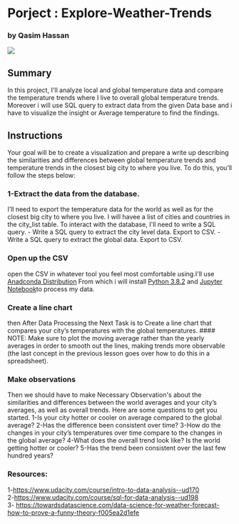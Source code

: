 # Porject : Explore-Weather-Trends
### by Qasim Hassan

<img src = "https://www.google.com/url?sa=i&url=https%3A%2F%2Fenergyeducation.ca%2Fencyclopedia%2FClimate_vs_weather&psig=AOvVaw3CssOkJA75ftvEB5w_PLVp&ust=1589135939503000&source=images&cd=vfe&ved=0CAIQjRxqFwoTCNiRv_C2p-kCFQAAAAAdAAAAABAD">

## Summary
In this project, I'll analyze local and global temperature data and compare the temperature trends where I live to overall global temperature trends. Moreover i will use SQL query to extract data from the given Data base and i have to visualize the insight or Average temperature to find the findings.

## Instructions
Your goal will be to create a visualization and prepare a write up describing the similarities and differences between global temperature trends and temperature trends in the closest big city to where you live. To do this, you’ll follow the steps below:

### 1-Extract the data from the database. 
 I’ll need to export the temperature data for the world as well as for the closest big city to where you live. I will havee a list of cities and countries in the city_list table. To interact with the database, I'll need to write a SQL query.
        - Write a SQL query to extract the city level data. Export to CSV.
        - Write a SQL query to extract the global data. Export to CSV.
        
### Open up the CSV 
open the CSV in whatever tool you feel most comfortable using.I'll use <a href = "https://www.anaconda.com/">Anadconda Distribution</a> From which i will install <a href = "https://www.python.org/downloads/">Python 3.8.2</a> and <a href = "https://jupyter.org/install">Jupyter Notebook</a>to process my data.

### Create a line chart
then After Data Processing the Next Task is to Create a line chart that compares your city’s temperatures with the global temperatures. #### NOTE: 
Make sure to plot the moving average rather than the yearly averages in order to smooth out the lines, making trends more observable (the last concept in the previous lesson goes over how to do this in a spreadsheet).

### Make observations
Then we should have to make Necessary Observation's about the similarities and differences between the world averages and your city’s averages, as well as overall trends. Here are some questions to get you started.
1-Is your city hotter or cooler on average compared to the global average? 
2-Has the difference been consistent over time?
3-How do the changes in your city’s temperatures over time compare to the changes in the global average?
4-What does the overall trend look like? Is the world getting hotter or cooler? 
5-Has the trend been consistent over the last few hundred years?


### Resources:
1-https://www.udacity.com/course/intro-to-data-analysis--ud170 <br>
2-https://www.udacity.com/course/sql-for-data-analysis--ud198 <br>
3- https://towardsdatascience.com/data-science-for-weather-forecast-how-to-prove-a-funny-theory-f005ea2d1efe <br> 
